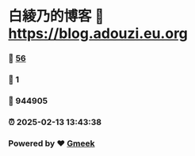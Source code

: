 # 白綾乃的博客 :link: https://blog.adouzi.eu.org 
### :page_facing_up: [56](https://blog.adouzi.eu.org/tag.html) 
### :speech_balloon: 1 
### :hibiscus: 944905 
### :alarm_clock: 2025-02-13 13:43:38 
### Powered by :heart: [Gmeek](https://github.com/Meekdai/Gmeek)
